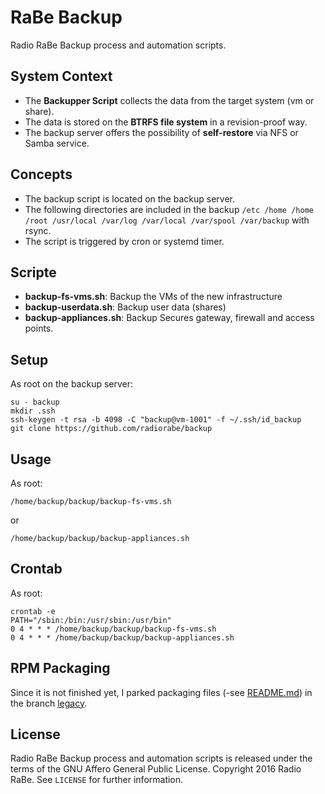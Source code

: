 # RaBe Backup

Radio RaBe Backup process and automation scripts.

## System Context

* The **Backupper Script** collects the data from the target system (vm or share).
* The data is stored on the **BTRFS file system** in a revision-proof way.
* The backup server offers the possibility of **self-restore** via NFS or Samba service.


## Concepts

* The backup script is located on the backup server.
* The following directories are included in the backup
  `/etc /home /home /root /usr/local /var/log /var/local /var/spool /var/backup` with rsync.
* The script is triggered by cron or systemd timer.

## Scripte

* **backup-fs-vms.sh**: Backup the VMs of the new infrastructure
* **backup-userdata.sh**: Backup user data (shares)
* **backup-appliances.sh**: Backup Secures gateway, firewall and access points.

## Setup

As root on the backup server:

	su - backup
	mkdir .ssh
	ssh-keygen -t rsa -b 4098 -C "backup@vm-1001" -f ~/.ssh/id_backup
	git clone https://github.com/radiorabe/backup

## Usage

As root:

	/home/backup/backup/backup-fs-vms.sh

or

	/home/backup/backup/backup-appliances.sh

## Crontab

As root:

	crontab -e
	PATH="/sbin:/bin:/usr/sbin:/usr/bin"
	0 4 * * * /home/backup/backup/backup-fs-vms.sh
	0 4 * * * /home/backup/backup/backup-appliances.sh

## RPM Packaging

Since it is not finished yet, I parked packaging files (-see
[README.md](https://github.com/radiorabe/backup/blob/legacy/README.md)) in the
branch [legacy](https://github.com/radiorabe/backup/tree/legacy).

## License

Radio RaBe Backup process and automation scripts is released under the terms of the
GNU Affero General Public License.
Copyright 2016 Radio RaBe.
See `LICENSE` for further information.
